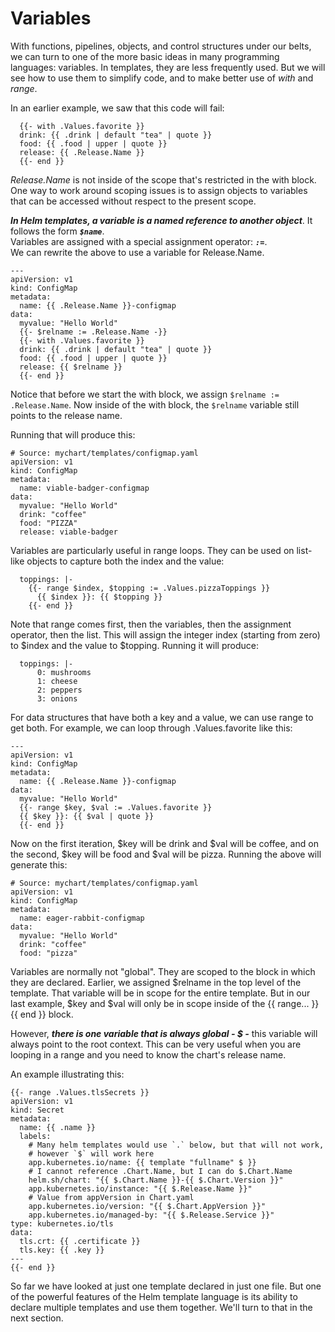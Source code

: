 # Variables
With functions, pipelines, objects, and control structures under our belts, we can turn to one of the more basic ideas in many programming languages: variables. In templates, they are less frequently used. But we will see how to use them to simplify code, and to make better use of *with* and *range*.

In an earlier example, we saw that this code will fail:
```
  {{- with .Values.favorite }}
  drink: {{ .drink | default "tea" | quote }}
  food: {{ .food | upper | quote }}
  release: {{ .Release.Name }}
  {{- end }}
```

*Release.Name* is not inside of the scope that's restricted in the with block. One way to work around scoping issues is to assign objects to variables that can be accessed without respect to the present scope.

***In Helm templates, a variable is a named reference to another object***. It follows the form ***```$name```***.   
Variables are assigned with a special assignment operator: ***```:=```***.  
We can rewrite the above to use a variable for Release.Name.

```
---
apiVersion: v1
kind: ConfigMap
metadata:
  name: {{ .Release.Name }}-configmap
data:
  myvalue: "Hello World"
  {{- $relname := .Release.Name -}}
  {{- with .Values.favorite }}
  drink: {{ .drink | default "tea" | quote }}
  food: {{ .food | upper | quote }}
  release: {{ $relname }}
  {{- end }}
```

Notice that before we start the with block, we assign ```$relname := .Release.Name```. Now inside of the with block, the ```$relname``` variable still points to the release name.

Running that will produce this:
```
# Source: mychart/templates/configmap.yaml
apiVersion: v1
kind: ConfigMap
metadata:
  name: viable-badger-configmap
data:
  myvalue: "Hello World"
  drink: "coffee"
  food: "PIZZA"
  release: viable-badger
 ```
 
Variables are particularly useful in range loops. They can be used on list-like objects to capture both the index and the value:
```
  toppings: |-
    {{- range $index, $topping := .Values.pizzaToppings }}
      {{ $index }}: {{ $topping }}
    {{- end }} 
```
Note that range comes first, then the variables, then the assignment operator, then the list. This will assign the integer index (starting from zero) to $index and the value to $topping. Running it will produce:
```
  toppings: |-
      0: mushrooms
      1: cheese
      2: peppers
      3: onions  
```

For data structures that have both a key and a value, we can use range to get both. For example, we can loop through .Values.favorite like this:

```
---
apiVersion: v1
kind: ConfigMap
metadata:
  name: {{ .Release.Name }}-configmap
data:
  myvalue: "Hello World"
  {{- range $key, $val := .Values.favorite }}
  {{ $key }}: {{ $val | quote }}
  {{- end }}
```
Now on the first iteration, $key will be drink and $val will be coffee, and on the second, $key will be food and $val will be pizza. Running the above will generate this:
```
# Source: mychart/templates/configmap.yaml
apiVersion: v1
kind: ConfigMap
metadata:
  name: eager-rabbit-configmap
data:
  myvalue: "Hello World"
  drink: "coffee"
  food: "pizza"
```

Variables are normally not "global". They are scoped to the block in which they are declared. Earlier, we assigned $relname in the top level of the template. That variable will be in scope for the entire template. But in our last example, $key and $val will only be in scope inside of the {{ range... }}{{ end }} block.

However, ***there is one variable that is always global - $ -*** this variable will always point to the root context. This can be very useful when you are looping in a range and you need to know the chart's release name.

An example illustrating this:

```
{{- range .Values.tlsSecrets }}
apiVersion: v1
kind: Secret
metadata:
  name: {{ .name }}
  labels:
    # Many helm templates would use `.` below, but that will not work,
    # however `$` will work here
    app.kubernetes.io/name: {{ template "fullname" $ }}
    # I cannot reference .Chart.Name, but I can do $.Chart.Name
    helm.sh/chart: "{{ $.Chart.Name }}-{{ $.Chart.Version }}"
    app.kubernetes.io/instance: "{{ $.Release.Name }}"
    # Value from appVersion in Chart.yaml
    app.kubernetes.io/version: "{{ $.Chart.AppVersion }}"
    app.kubernetes.io/managed-by: "{{ $.Release.Service }}"
type: kubernetes.io/tls
data:
  tls.crt: {{ .certificate }}
  tls.key: {{ .key }}
---
{{- end }}
```

So far we have looked at just one template declared in just one file. But one of the powerful features of the Helm template language is its ability to declare multiple templates and use them together. We'll turn to that in the next section.
